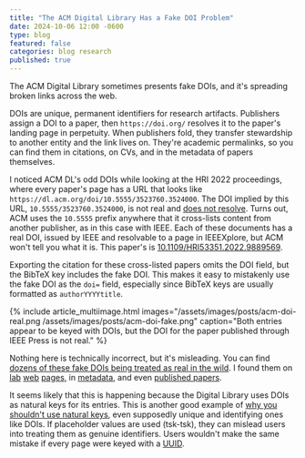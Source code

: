 ```yaml
---
title: "The ACM Digital Library Has a Fake DOI Problem"
date: 2024-10-06 12:00 -0600
type: blog
featured: false
categories: blog research
published: true
---
```


The ACM Digital Library sometimes presents fake DOIs, and it's spreading broken links across the web.

DOIs are unique, permanent identifiers for research artifacts. Publishers assign a DOI to a paper, then `https://doi.org/` resolves it to the paper's landing page in perpetuity. When publishers fold, they transfer stewardship to another entity and the link lives on. They're academic permalinks, so you can find them in citations, on CVs, and in the metadata of papers themselves.

I noticed ACM DL's odd DOIs while looking at the HRI 2022 proceedings, where every paper's page has a URL that looks like `https://dl.acm.org/doi/10.5555/3523760.3524000`. The DOI implied by this URL, `10.5555/3523760.3524000`, is not real and <a href="https://doi.org/10.5555/3523760.3524000" data-proofer-ignore>does not resolve</a>. Turns out, ACM uses the `10.5555` prefix anywhere that it cross-lists content from another publisher, as in this case with IEEE. Each of these documents has a real DOI, issued by IEEE and resolvable to a page in IEEEXplore, but ACM won't tell you what it is. This paper's is [10.1109/HRI53351.2022.9889569](https://doi.org/10.1109/HRI53351.2022.9889569).

Exporting the citation for these cross-listed papers omits the DOI field, but the BibTeX key includes the fake DOI. This makes it easy to mistakenly use the fake DOI as the `doi=` field, especially since BibTeX keys are usually formatted as `authorYYYYtitle`.

{% include article_multiimage.html images="/assets/images/posts/acm-doi-real.png /assets/images/posts/acm-doi-fake.png" caption="Both entries appear to be keyed with DOIs, but the DOI for the paper published through IEEE Press is not real." %}

Nothing here is technically incorrect, but it's misleading. You can find [dozens of these fake DOIs being treated as real in the wild](https://www.google.com/search?q="doi.org%2F10.5555"). I found them on [lab](https://healthrobotics.ucsd.edu/papers/HRI-kubota.html) [web](https://deepblue.lib.umich.edu/handle/2027.42/171268) [pages](https://hrilab.tufts.edu/publications/yazdanietal17aamas/), in [metadata](https://arxiv.org/abs/2201.02392), and even [published papers](https://graphics.cs.wisc.edu/Papers/2023/PGM23/pgm.pdf).

It seems likely that this is happening because the Digital Library uses DOIs as natural keys for its entries. This is another good example of [why you shouldn't use natural keys](https://blog.ploeh.dk/2024/06/03/youll-regret-using-natural-keys/), even supposedly unique and identifying ones like DOIs. If placeholder values are used (tsk-tsk), they can mislead users into treating them as genuine identifiers. Users wouldn't make the same mistake if every page were keyed with a [UUID](https://en.wikipedia.org/wiki/Universally_unique_identifier).